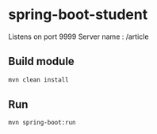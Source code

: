 # spring-boot-student


Listens on port 9999
Server name : /article

## Build module
```bash
mvn clean install
```

## Run
```bash
mvn spring-boot:run
```
